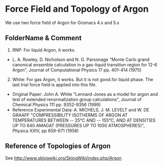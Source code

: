# Force Field and Topology of Argon
We use two force field of Argon for Gromacs 4.x and 5.x

## FolderName & Comment
1. RNP: For liquid Argon, it works.
  * L. A. Rowley, D. Nicholson and N. G. Parsonage "Monte Carlo grand canonical ensemble calculation in a gas-liquid transition region for 12-6 Argon", Journal of Computational Physics 17 pp. 401-414 (1975)
2. White: For gas Argon, it works. But it is not good.for liquid phase. The last trial force field is applied into this file.
  * Original Paper: John A. White "Lennard-Jones as a model for argon and test of extended renormalization group calculations", Journal of Chemical Physics 111 pp. 9352-9356 (1999)
  * Reference Experimental Data: A. MICHELS, J. M. LEVELT and W. DE GRAAFF "COMPRESSIBILITY ISOTHERMS OF ARGON AT TEMPERATURES BETWEEN -- 25°C AND -- 155°C, AND AT DENSITIES UP TO 640 AMAGAT (PRESSURES UP TO 1050 ATMOSPHERES)", Physica XXIV, pp 659-671 (1958)

## Reference of Topologies of Argon
See http://www.sklogwiki.org/SklogWiki/index.php/Argon


